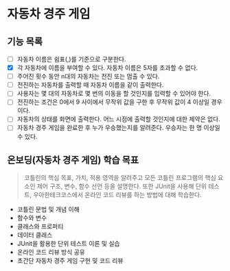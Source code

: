 # 자동차 경주 게임

## 기능 목록

-[ ] 자동차 이름은 쉼표(,)를 기준으로 구분한다.
-[x] 각 자동차에 이름을 부여할 수 있다. 자동차 이름은 5자를 초과할 수 없다.
-[ ] 주어진 횟수 동안 n대의 자동차는 전진 또는 멈출 수 있다.
-[ ] 전진하는 자동차를 출력할 때 자동차 이름을 같이 출력한다.
-[ ] 사용자는 몇 대의 자동차로 몇 번의 이동을 할 것인지를 입력할 수 있어야 한다.
-[ ] 전진하는 조건은 0에서 9 사이에서 무작위 값을 구한 후 무작위 값이 4 이상일 경우이다.
-[ ] 자동차의 상태를 화면에 출력한다. 어느 시점에 출력할 것인지에 대한 제약은 없다.
-[ ] 자동차 경주 게임을 완료한 후 누가 우승했는지를 알려준다. 우승자는 한 명 이상일 수 있다.

## 온보딩(자동차 경주 게임) 학습 목표

> 코틀린의 핵심 목표, 가치, 적용 영역을 알려주고 모든 코틀린 프로그램의 핵심 요소인 제어 구조, 변수, 함수 선언 등을 설명한다. 또한 JUnit을 사용해 단위 테스트, 우아한테크코스에서 온라인 코드 리뷰를
> 하는 방법에 대해 학습한다.

- 코틀린 문법 및 개념 이해
- 함수와 변수
- 클래스와 프로퍼티
- 데이터 클래스
- JUnit을 활용한 단위 테스트 이론 및 실습
- 온라인 코드 리뷰 방식 공유
- 초간단 자동차 경주 게임 구현 및 코드 리뷰
